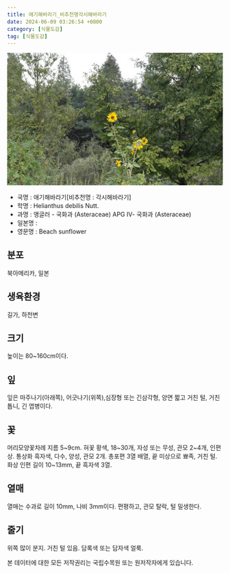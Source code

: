 ```yaml
---
title: 애기해바라기_비추천명각시해바라기
date: 2024-06-09 03:26:54 +0800
category: [식물도감]
tag: [식물도감]
---
```




![애기해바라기[비추천명 : 각시해바라기]](/assets/img/fileUpload/plants/basic/Compositae/Helianthus/10124/10124_20160726133208314files_th2.jpg)
- 국명 : 애기해바라기[비추천명 : 각시해바라기]
- 학명 : Helianthus debilis Nutt.
- 과명 : 앵글러 - 국화과 (Asteraceae) APG Ⅳ- 국화과 (Asteraceae)
- 일본명 : 
- 영문명 : Beach sunflower


## 분포
북아메리카, 일본 
## 생육환경
길가, 하천변 
## 크기
높이는 80~160cm이다.
## 잎
잎은 마주나기(아래쪽), 어긋나기(위쪽),심장형 또는 긴삼각형, 양면 짧고 거친 털, 거친 톱니, 긴 엽병이다.
## 꽃
머리모양꽃차례 지름 5~9cm. 혀꽃 황색, 18~30개, 자성 또는 무성, 관모 2~4개, 인편상. 통상화 흑자색, 다수, 양성, 관모 2개. 총포편 3열 배열, 끝 미상으로 뾰족, 거친 털. 화상 인편 길이 10~13mm, 끝 흑자색 3열.
## 열매
열매는 수과로 길이 10mm, 나비 3mm이다. 편평하고, 관모 탈락, 털 밀생한다.
## 줄기
위쪽 많이 분지. 거친 털 있음. 담록색 또는 담자색 얼룩.






본 데이터에 대한 모든 저작권리는 국립수목원 또는 원저작자에게 있습니다.
